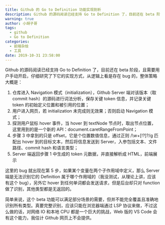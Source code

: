 ```yaml
---
title: Github 的 Go to Definition 功能实现剖析
description: Github 的源码阅读已经支持 Go to Definition 了，目前还在 beta 阶段，且需要用户手动开启，仔细研究了下它的实现方式，从逻辑上看是存在 bug 的，整体策略大概是：
warning: true
author: 小胡子哥
tags:
  - github
  - Go to Definition
categories:
  - 前端杂烩
  - 工具
date: 2019-10-31 23:58:00
---
```


Github 的源码阅读已经支持 Go to Definition 了，目前还在 beta 阶段，且需要用户手动开启，仔细研究了下它的实现方式，从逻辑上看是存在 bug 的，整体策略大概是：

1. 仓库进入 Navigation 模式（initialization），Github Server 端对该版本（取 commit hash）的源码进行词法分析，保存关键 token 信息，并记录关键 token 的初始定义位置和被引用的位置；
2. 用户进入网页，若 initialization 未完成则无效果；否则启动 Navigation 模式；
3. 探测用户鼠标 hover 事件，当 hover 到 textNode 节点时，取出节点位置，这里用到的是一个新的 API：document.caretRangeFromPoint；
4. 步骤 3 中拿到的只是 offset，它是个位置数值信息，通过正则 /\w+[!?]?/g 匹配出 hover 到的目标文本，然后将信息发送到 Server，入参包括文本、文件路径、commit hash 和语言类型；
5. Server 端返回步骤 1 中生成的 token 元数据，并直接解析成 HTML，前端展示

这里的 bug 就出现在第 5 步，如果某个变量在两个子作用域中定义，那么 Server 端是无法识别它的 Definition 属于哪个作用域的（我没测试，从理论上讲，应该有这个 bug），另外它 hover 到任何单词都会发送请求，但是后台却只对 function 做了识别，其他类型都是无返回的。

简单来说，这个 beta 功能可以满足部分场景的需要，但并不能完全覆盖且准确地识别所有类型。真要完整识别，应该只能在浏览器端通过 LSP 协议来做，不过这么做的话，对网络 IO 和本地 CPU 都是一个巨大的挑战，Web 版的 VS Code 会有这个能力，我估计 Github 网页上不会提供。